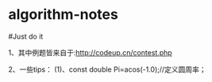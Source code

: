 # algorithm-notes
#Just do it


1、其中例题皆来自于:http://codeup.cn/contest.php

2、一些tips：
(1)、const double Pi=acos(-1.0);//定义圆周率；



